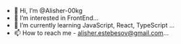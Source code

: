 - 👋 Hi, I’m @Alisher-00kg
- 👀 I’m interested in FrontEnd...
- 🌱 I’m currently learning JavaScript, React, TypeScript ...
- 📫 How to reach me - alisher.estebesov@gmail.com...

<!---
Alisher-00kg/Alisher-00kg is a ✨ special ✨ repository because its `README.md` (this file) appears on your GitHub profile.
You can click the Preview link to take a look at your changes.
--->
